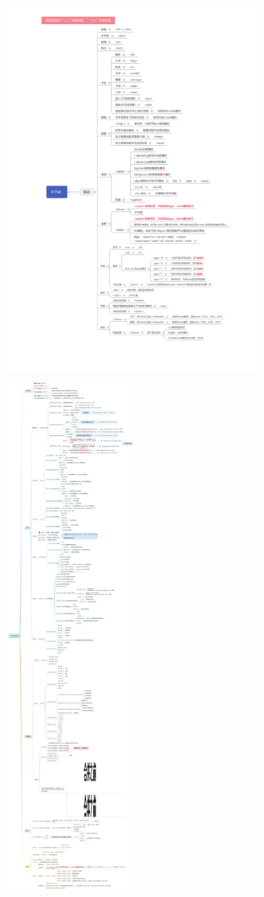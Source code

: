 ![html_framework](https://raw.githubusercontent.com/Casuor/ImgCDN/master/img/html_framework.jpg)

![](https://raw.githubusercontent.com/Casuor/ImgCDN/master/img/CSS.svg)